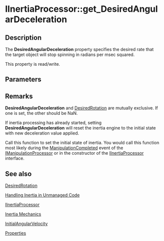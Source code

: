 # IInertiaProcessor::get_DesiredAngularDeceleration

## Description

The **DesiredAngularDeceleration** property specifies the desired rate that the target object will stop spinning in radians per msec squared.

This property is read/write.

## Parameters

## Remarks

**DesiredAngularDeceleration** and [DesiredRotation](https://learn.microsoft.com/windows/desktop/api/manipulations/nf-manipulations-iinertiaprocessor-get_desiredrotation) are mutually exclusive. If one is set, the other should be NaN.

If inertia processing has already started, setting **DesiredAngularDeceleration** will reset the inertia engine to the initial state with new deceleration value applied.

Call this function to set the initial state of inertia. You would call this function most likely during the [ManipulationCompleted](https://learn.microsoft.com/windows/win32/api/manipulations/nf-manipulations-_imanipulationevents-manipulationcompleted) event of the [IManipulationProcessor](https://learn.microsoft.com/windows/desktop/api/manipulations/nn-manipulations-imanipulationprocessor) or in the constructor of the [IInertiaProcessor](https://learn.microsoft.com/windows/desktop/api/manipulations/nn-manipulations-iinertiaprocessor) interface.

## See also

[DesiredRotation](https://learn.microsoft.com/windows/desktop/api/manipulations/nf-manipulations-iinertiaprocessor-get_desiredrotation)

[Handling Inertia in Unmanaged Code](https://learn.microsoft.com/windows/desktop/wintouch/handling-inertia-in-unmanaged-code)

[IInertiaProcessor](https://learn.microsoft.com/windows/desktop/api/manipulations/nn-manipulations-iinertiaprocessor)

[Inertia Mechanics](https://learn.microsoft.com/windows/desktop/wintouch/inertia-mechanics)

[InitialAngularVelocity](https://learn.microsoft.com/windows/desktop/api/manipulations/nf-manipulations-iinertiaprocessor-get_initialangularvelocity)

[Properties](https://learn.microsoft.com/windows/desktop/wintouch/iinertiaprocessor-properties)
